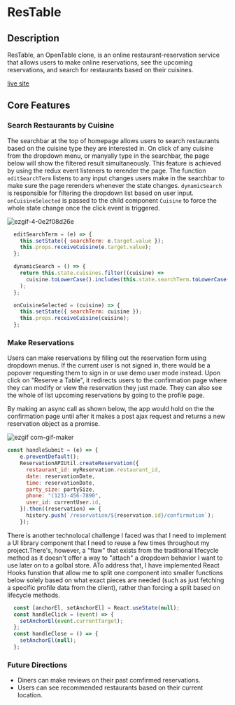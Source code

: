 # ResTable

## Description
ResTable, an OpenTable clone, is an online restaurant-reservation service that allows users to make online reservations, see the upcoming reservations, and search for restaurants based on their cuisines.

[live site](https://restable-fsp.herokuapp.com/#/) 

## Core Features
### Search Restaurants by Cuisine

The searchbar at the top of homepage allows users to search restaurants based on the cuisine type they are interested in. On click of any cuisine from the dropdown menu, or manyally type in the searchbar, the page below will show the filtered result simultaneously. This feature is achieved by using the redux event listeners to rerender the page. The function `editSearchTerm` listens to any input changes users make in the searchbar to make sure the page rerenders whenever the state changes. `dynamicSearch` is responsible for filtering the dropdown list based on user input. `onCuisineSelected` is passed to the child component `Cuisine` to force the whole state change once the click event is triggered.

![ezgif-4-0e2f08d26e](https://user-images.githubusercontent.com/94198079/157999168-d5515574-b770-497b-b26f-63c44009245a.gif)

```javascript
  editSearchTerm = (e) => {
    this.setState({ searchTerm: e.target.value });
    this.props.receiveCuisine(e.target.value);
  };

  dynamicSearch = () => {
    return this.state.cuisines.filter((cuisine) =>
      cuisine.toLowerCase().includes(this.state.searchTerm.toLowerCase())
    );
  };

  onCuisineSelected = (cuisine) => {
    this.setState({ searchTerm: cuisine });
    this.props.receiveCuisine(cuisine);
  };
```

### Make Reservations
Users can make reservations by filling out the reservation form using dropdown menus. If the current user is not signed in, there would be a popover requesting them to sign in or use demo user mode instead. Upon click on "Reserve a Table", it redirects users to the confirmation page where they can modify or view the reservation they just made. They can also see the whole of list upcoming reservations by going to the profile page. 


By making an async call as shown below, the app would hold on the the confirmation page until after it makes a post ajax request and returns a new reservation object as a promise.

![ezgif com-gif-maker](https://user-images.githubusercontent.com/94198079/157999283-82c4de26-dedf-4b5d-b120-b115fb42420f.gif)


```javascript
const handleSubmit = (e) => {
    e.preventDefault();
    ReservationAPIUtil.createReservation({
      restaurant_id: myReservation.restaurant_id,
      date: reservationDate,
      time: reservationDate,
      party_size: partySize,
      phone: "(123)-456-7890",
      user_id: currentUser.id,
    }).then((reservation) => {
      history.push(`/reservation/${reservation.id}/confirmation`);
    });
```
There is another technolocal challenge I faced was that I need to implement a UI library component that I need to reuse a few times throughout my project.There's, however, a "flaw" that exists from the traditional lifecycle method as it doesn't offer a way to "attach" a dropdown behavior I want to use later on to a golbal store. ATo address that, I have implemented React Hooks funstion that allow me to split one component into smaller functions below solely based on what exact pieces are needed (such as just fetching a specific profile data from the client), rather than forcing a split based on lifecycle methods.

```javascript
  const [anchorEl, setAnchorEl] = React.useState(null);
  const handleClick = (event) => {
    setAnchorEl(event.currentTarget);
  };
  const handleClose = () => {
    setAnchorEl(null);
  };
  ```

### Future Directions
* Diners can make reviews on their past comfirmed reservations.
* Users can see recommended restaurants based on their current location.
